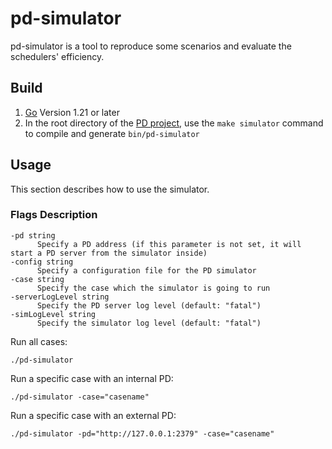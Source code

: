 # pd-simulator

pd-simulator is a tool to reproduce some scenarios and evaluate the schedulers' efficiency.

## Build

1. [Go](https://golang.org/) Version 1.21 or later
2. In the root directory of the [PD project](https://github.com/tikv/pd), use the `make simulator` command to compile and generate `bin/pd-simulator`

## Usage

This section describes how to use the simulator.

### Flags Description

```shell
-pd string
      Specify a PD address (if this parameter is not set, it will start a PD server from the simulator inside)
-config string
      Specify a configuration file for the PD simulator
-case string
      Specify the case which the simulator is going to run
-serverLogLevel string
      Specify the PD server log level (default: "fatal")
-simLogLevel string
      Specify the simulator log level (default: "fatal")
```

Run all cases:

```shell
./pd-simulator
```

Run a specific case with an internal PD:

```shell
./pd-simulator -case="casename"
```

Run a specific case with an external PD:

```shell
./pd-simulator -pd="http://127.0.0.1:2379" -case="casename"
```
